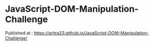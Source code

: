 # JavaScript-DOM-Manipulation-Challenge

Published at : https://aritra23.github.io/JavaScript-DOM-Manipulation-Challenge/
